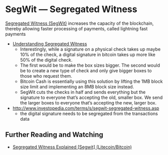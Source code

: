 # SegWit &mdash; Segregated Witness

[Segregated Witness (SegWit)](https://segwit.org/) increases the capacity of the blockchain, thereby allowing faster processing of payments, called lightning fast payments

* [Understanding Segregated Witness](https://segwit.org/understanding-segregated-witness-905cc712c692)
  * Interestingly, while a signature on a physical check takes up maybe 10% of the check, a digital signature in bitcoin takes up more like 50% of the digital check.
  * The first would be to make the box sizes bigger. The second would be to create a new type of check and only give bigger boxes to those who request them.
  * Bitcoin Cash is essentially using this solution by lifting the 1MB block size limit and implementing an 8MB block size instead.
  * SegWit cuts the checks in half and sends everything but the signature to everyone that’s accepting the old, smaller box. We send the larger boxes to everyone that’s accepting the new, larger box.
* http://www.investopedia.com/terms/s/segwit-segregated-witness.asp
  * the digital signature needs to be segregated from the transactions data

## Further Reading and Watching

* [Segregated Witness Explained [Segwit] (Litecoin/Bitcoin)](https://youtu.be/DzBAG2Jp4bg)
